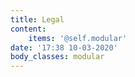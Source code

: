 ```yaml
---
title: Legal
content:
    items: '@self.modular'
date: '17:38 10-03-2020'
body_classes: modular
---
```


